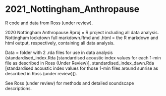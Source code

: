 # 2021_Nottingham_Anthropause

R code and data from Ross (under review).

2020 Nottingham Anthropause.Rproj = R project including all data analysis. Nottingham lockdown full markdown.Rmd and .html = the R markdown and html output, respectively, containing all data analysis.

Data = folder with 2 .rda files for use in data analysis (standardised_index.Rda [standardised acoustic index values for each 1-min file as described in Ross (Under Review)], standardised_index_dawn.Rda [standardised acoustic index values for those 1-min files around sunrise as described in Ross (under review)]).

See Ross (under review) for methods and detailed soundscape descriptions.
